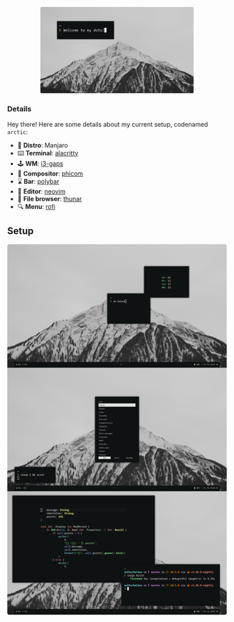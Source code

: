<p align="center">
  <img src="./.config/img/welcome.png" width="70%" />
</p>

### Details

Hey there! Here are some details about my current setup, codenamed `arctic`:

- 🐧 **Distro**: Manjaro
- ⌨️ **Terminal**: [alacritty](https://github.com/alacritty/alacritty)
- 🕹️ **WM**: [i3-gaps](https://github.com/Airblader/i3)
- 🤖 **Compositor**: [phicom](https://google.com)
- ⌛ **Bar**: [polybar](https://github.com/polybar/polybar)
- 📃 **Editor**: [neovim](https://github.com/neovim/neovim)
- 💾 **File browser**: [thunar](https://wiki.archlinux.org/index.php/Thunar)
- 🔍 **Menu**: [rofi](https://github.com/davatorium/rofi)

## Setup

<img src="./.config/img/ss.png">

